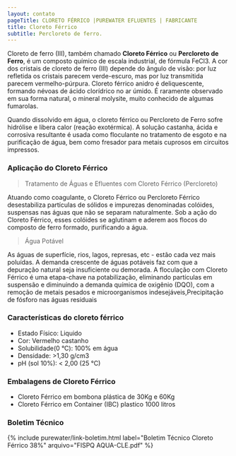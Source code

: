 ```yaml
---
layout: contato
pageTitle: CLORETO FÉRRICO |PUREWATER EFLUENTES | FABRICANTE
title: Cloreto Férrico
subtitle: Percloreto de ferro.
---
```


Cloreto de ferro (III), também chamado **Cloreto Férrico** ou **Percloreto de Ferro**, é um composto químico de escala industrial, de fórmula FeCl3. A cor dos cristais de cloreto de ferro (III) depende do ângulo de visão: por luz refletida os cristais parecem verde-escuro, mas por luz transmitida parecem vermelho-púrpura. Cloreto férrico anidro é deliquescente, formando névoas de ácido clorídrico no ar úmido. É raramente observado em sua forma natural, o mineral molysite, muito conhecido de algumas fumarolas.

Quando dissolvido em água, o cloreto férrico ou Percloreto de Ferro sofre hidrólise e libera calor (reação exotérmica). A solução castanha, ácida e corrosiva resultante é usada como floculante no tratamento de esgoto e na purificação de água, bem como fresador para metais cuprosos em circuitos impressos. 

### **Aplicação do Cloreto Férrico**

> Tratamento de Águas e Efluentes com Cloreto Férrico (Percloreto)

Atuando como coagulante, o Cloreto Férrico ou Percloreto Férrico desestabiliza partículas de sólidos e impurezas denominadas colóides, suspensas nas águas que não se separam naturalmente. Sob a ação do Cloreto Férrico, esses colóides se aglutinam e aderem aos flocos do composto de ferro formado, purificando a água.


> Água Potável

As águas de superfície, rios, lagos, represas, etc - estão cada vez mais poluídas. A demanda crescente de águas potáveis faz com que a depuração natural seja insuficiente ou demorada. A floculação com Cloreto Férrico é uma etapa-chave na potabilização, eliminando partículas em suspensão e diminuindo a demanda química de oxigênio (DQO), com a remoção de metais pesados e microorganismos indesejáveis,Precipitação de fósforo nas águas residuais

### **Características do cloreto férrico**

- Estado Físico: Liquido 
- Cor: Vermelho castanho
- Solubilidade(0 °C): 100% em água
- Densidade: >1,30 g/cm3
- pH (sol 10%): < 2,00 (25 °C)


### **Embalagens de Cloreto Férrico**

- Cloreto Férrico em bombona plástica de 30Kg e 60Kg
- Cloreto Férrico em Container (IBC) plastico 1000 litros 

### **Boletim Técnico**

{% include purewater/link-boletim.html label="Boletim Técnico Cloreto Férrico 38%" arquivo="FISPQ AQUA-CLE.pdf" %}
